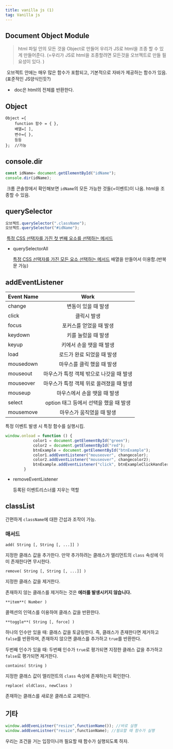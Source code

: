 ```yaml
---
title: vanilla js (1)
tag: Vanilla js
---
```


## Document Object Module

> html 파일 안의 모든 것을 Object로 만들어 우리가 JS로 html을 조종 할 수 있게 만들어준다. (=우리가 JS로 html을 조종할려면 모든것을 오브젝트로 만들 필요성이 있다. ) 

​	오브젝트 안에는 매우 많은 함수가 포함되고, 기본적으로 자바가 제공하는 함수가 있음.(표준적인 JS양식인듯?) 

+ ​	doc은 html의 전체를 반환한다.



## Object

```
Object ={
	function 함수 = { },
	배열=[ ],
	변수={ },
	등등
}; 	//가능  
```



## console.dir

```js
const idName= document.getElementById("idName");
console.dir(idName);
```

​	크롬 콘솔창에서 확인해보면 `idName`의 모든 가능한 것들(=이벤트)이 나옴. html을 조종할 수 있음.   



## querySelector

```js
오브젝트.querySelector(".className");
오브젝트.querySelector("#idName");
```

​	[특정 CSS 선택자를 가진 첫 번째 요소를 선택하는 메서드](https://www.codingfactory.net/10410)

+ querySelectorAll
  
  [ 특정 CSS 선택자를 가진 모든 요소 선택하는 메서드](https://www.codingfactory.net/10413) 
 배열을 만들어서 이용함.(반복문 가능)   
  
  
## addEventListener

| Event Name |                   Work                   |
| ---------- | :--------------------------------------: |
| change     |           변동이 있을 때 발생            |
| click      |               클릭시 발생                |
| focus      |         포커스를 얻었을 때 발생          |
| keydown    |           키를 눌렀을 때 발생            |
| keyup      |         키에서 손을 땟을 때 발생         |
| load       |        로드가 완료 되었을 때 발생        |
| mousedown  |        마우스를 클릭 했을 때 발생        |
| mouseout   | 마우스가 특정 객체 밖으로 나갓을 때 발생 |
| mouseover  | 마우스가 특정 객체 위로 올려졌을 때 발생 |
| mouseup    |       마우스에서 손을 땟을 때 발생       |
| select     |  option 태그 등에서 선택을 했을 때 발생  |
| mousemove  |        마우스가 움직였을 때 발생         |

특정 이벤트 발생 시 특정 함수를 실행시킴.

```js
window.onload = function () {
            color1 = document.getElementById("green");
            color2 = document.getElementById("red");
            btnExample = document.getElementById("btnExample");
            color1.addEventListener("mouseover", changecolor);
            color2.addEventListener("mouseover", changecolor2);
            btnExample.addEventListener("click", btnExampleClickHandler);
        }
```

+ removeEventListener

   등록된 이벤트리스너를 지우는 역할    



## classList

간편하게 `className`에 대한 간섭과 조작이 가능.

### 매서드

```
add( String [, String [, ...]] )
```

지정한 클래스 값을 추가한다. 만약 추가하려는 클래스가 엘리먼트의 `class` 속성에 이미 존재한다면 무시한다.

```
remove( String [, String [, ...]] )
```

지정한 클래스 값을 제거한다.

존재하지 않는 클래스를 제거하는 것은 **에러를 발생시키지 않습니다.**

```
**item**( Number )
```

콜렉션의 인덱스를 이용하여 클래스 값을 반환한다.

```
**toggle**( String [, force] )
```

하나의 인수만 있을 때: 클래스 값을 토글링한다. 즉, 클래스가 존재한다면 제거하고 `false`를 반환하며, 존재하지 않으면 클래스를 추가하고 `true`를 반환한다.

두번째 인수가 있을 때: 두번째 인수가 `true`로 평가되면 지정한 클래스 값을 추가하고 `false`로 평가되면 제거한다.

```
contains( String )
```

지정한 클래스 값이 엘리먼트의 `class` 속성에 존재하는지 확인한다.

```
replace( oldClass, newClass )
```

존재하는 클래스를 새로운 클래스로 교체한다.   



## 기타 

```js
window.addEvenListner("resize",functionName()); //바로 실행
window.addEvenListner("resize",functionName); //필요할 때 함수가 실행
```

 우리는 조건을 거는 입장이니까 필요할 때 함수가 실행되도록 하자.